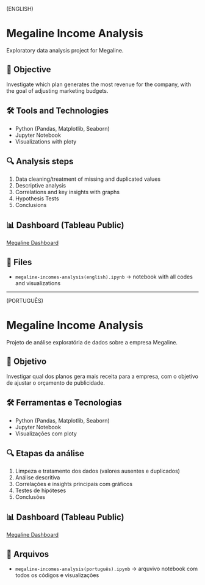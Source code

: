 (ENGLISH)

# Megaline Income Analysis 

Exploratory data analysis project for Megaline.

## 📌 Objective
Investigate which plan generates the most revenue for the company, with the goal of adjusting marketing budgets.

## 🛠️ Tools and Technologies
- Python (Pandas, Matplotlib, Seaborn)
- Jupyter Notebook
- Visualizations with ploty

## 🔍 Analysis steps
1. Data cleaning/treatment of missing and duplicated values
2. Descriptive analysis
3. Correlations and key insights with graphs 
4. Hypothesis Tests
5. Conclusions

## 📊 Dashboard (Tableau Public)
[Megaline Dashboard](https://public.tableau.com/app/profile/pedro.bocchini/viz/megaline-dashboard/Painel1?publish=yes)

## 📁 Files
- `megaline-incomes-analysis(english).ipynb` → notebook with all codes and visualizations

__________________________________________________________________________________________________________________________________________________________________________________________________________________
(PORTUGUÊS)

# Megaline Income Analysis 

Projeto de análise exploratória de dados sobre a empresa Megaline.

## 📌 Objetivo
Investigar qual dos planos gera mais receita para a empresa, com o objetivo de ajustar o orçamento de publicidade.

## 🛠️ Ferramentas e Tecnologias
- Python (Pandas, Matplotlib, Seaborn)
- Jupyter Notebook
- Visualizações com ploty

## 🔍 Etapas da análise
1. Limpeza e tratamento dos dados (valores ausentes e duplicados)
2. Análise descritiva
3. Correlações e insights principais com gráficos
4. Testes de hipóteses
5. Conclusões

## 📊 Dashboard (Tableau Public)
[Megaline Dashboard](https://public.tableau.com/app/profile/pedro.bocchini/viz/megaline-dashboard/Painel1?publish=yes)

## 📁 Arquivos
- `megaline-incomes-analysis(português).ipynb` → arquvivo notebook com todos os códigos e visualizações
